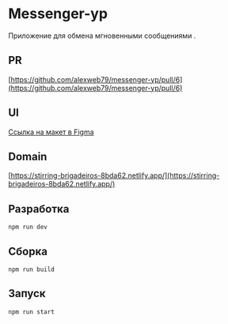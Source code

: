 # Messenger-yp

Приложение для обмена мгновенными сообщениями .

## PR
[https://github.com/alexweb79/messenger-yp/pull/6](https://github.com/alexweb79/messenger-yp/pull/6)

## UI
[Ссылка на макет в Figma](https://www.figma.com/file/jF5fFFzgGOxQeB4CmKWTiE/Chat_external_link?node-id=0%3A1)

## Domain  
[https://stirring-brigadeiros-8bda62.netlify.app/](https://stirring-brigadeiros-8bda62.netlify.app/)

## Разработка
```nodejs
npm run dev
```

## Сборка
```nodejs
npm run build
```

## Запуск
```nodejs
npm run start
```

